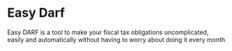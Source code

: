 # Easy Darf

Easy DARF is a tool to make your fiscal tax obligations uncomplicated, easily and automatically without having to worry about doing it every month
